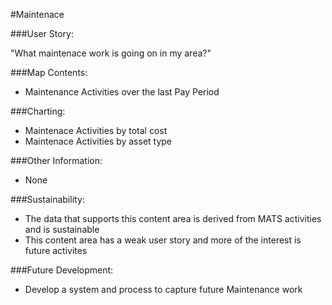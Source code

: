 #Maintenace

###User Story:  

 "What maintenace work is going on in my area?"
 
###Map Contents: 
	
- Maintenance Activities over the last Pay Period

###Charting:

- Maintenace Activities by total cost
- Maintenace Activities by asset type

###Other Information:

- None

###Sustainability:
	
- The data that supports this content area is derived from MATS activities and is sustainable
- This content area has a weak user story and more of the interest is future activites

###Future Development:
- Develop a system and process to capture future Maintenance work

